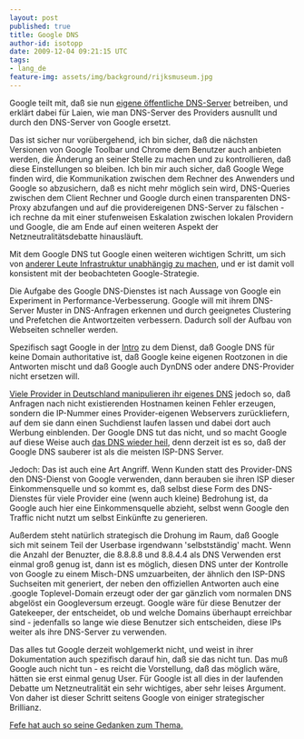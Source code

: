 ```yaml
---
layout: post
published: true
title: Google DNS
author-id: isotopp
date: 2009-12-04 09:21:15 UTC
tags:
- lang_de
feature-img: assets/img/background/rijksmuseum.jpg
---
```

Google teilt mit, daß sie nun <a href='http://code.google.com/intl/de/speed/public-dns/docs/using.html'>eigene öffentliche DNS-Server</a> betreiben, und erklärt dabei für Laien, wie man DNS-Server des Providers ausnullt und durch den DNS-Server von Google ersetzt.

Das ist sicher nur vorübergehend, ich bin sicher, daß die nächsten Versionen von Google Toolbar und Chrome dem Benutzer auch anbieten werden, die Änderung an seiner Stelle zu machen und zu kontrollieren, daß diese Einstellungen so bleiben. Ich bin mir auch sicher, daß Google Wege finden wird, die Kommunikation zwischen dem Rechner des Anwenders und Google so abzusichern, daß es nicht mehr möglich sein wird, DNS-Queries zwischen dem Client Rechner und Google durch einen transparenten DNS-Proxy abzufangen und auf die providereigenen DNS-Server zu fälschen - ich rechne da mit einer stufenweisen Eskalation zwischen lokalen Providern und Google, die am Ende auf einen weiteren Aspekt der Netzneutralitätsdebatte hinausläuft.

Mit dem Google DNS tut Google einen weiteren wichtigen Schritt, um sich von <a href='http://blog.koehntopp.de/archives/2665-Das-Google-Missverstaendnis.html'>anderer Leute Infrastruktur unabhängig zu machen</a>, und er ist damit voll konsistent mit der beobachteten Google-Strategie.
<br />

Die Aufgabe des Google DNS-Dienstes ist nach Aussage von Google ein Experiment in Performance-Verbesserung. Google will mit ihrem DNS-Server Muster in DNS-Anfragen erkennen und durch geeignetes Clustering und Prefetchen die Antwortzeiten verbessern. Dadurch soll der Aufbau von Webseiten schneller werden.

Spezifisch sagt Google in der <a href='http://code.google.com/intl/de/speed/public-dns/docs/intro.html'>Intro</a> zu dem Dienst, daß Google DNS für keine Domain authoritative ist, daß Google keine eigenen Rootzonen in die Antworten mischt und daß Google auch DynDNS oder andere DNS-Provider nicht ersetzen will.

<a href='http://www.heise.de/newsticker/meldung/Telekom-leitet-DNS-Fehlermeldungen-um-213726.html'>Viele Provider in Deutschland manipulieren ihr eigenes DNS</a> jedoch so, daß Anfragen nach nicht existierenden Hostnamen keinen Fehler erzeugen, sondern die IP-Nummer eines Provider-eigenen Webservers zurückliefern, auf dem sie dann einen Suchdienst laufen lassen und dabei dort auch Werbung einblenden. Der Google DNS tut das nicht, und so macht Google auf diese Weise auch <a href='http://queue.acm.org/detail.cfm?id=1647302'>das DNS wieder heil</a>, denn derzeit ist es so, daß der Google DNS sauberer ist als die meisten ISP-DNS Server.

Jedoch: Das ist auch eine Art Angriff. Wenn Kunden statt des Provider-DNS den DNS-Dienst von Google verwenden, dann berauben sie ihren ISP dieser Einkommensquelle und so kommt es, daß selbst diese Form des DNS-Dienstes für viele Provider eine (wenn auch kleine) Bedrohung ist, da Google auch hier eine Einkommensquelle abzieht, selbst wenn Google den Traffic nicht nutzt um selbst Einkünfte zu generieren. 

Außerdem steht natürlich strategisch die Drohung im Raum, daß Google sich mit seinem Teil der Userbase irgendwann 'selbstständig' macht. Wenn die Anzahl der Benuzter, die 8.8.8.8 und 8.8.4.4 als DNS Verwenden erst einmal groß genug ist, dann ist es möglich, diesen DNS unter der Kontrolle von Google zu einem Misch-DNS umzuarbeiten, der ähnlich den ISP-DNS Suchseiten mit generiert, der neben den offiziellen Antworten auch eine .google Toplevel-Domain erzeugt oder der gar gänzlich vom normalen DNS abgelöst ein Googleversum erzeugt. Google wäre für diese Benutzer der Gatekeeper, der entscheidet, ob und welche Domains überhaupt erreichbar sind - jedenfalls so lange wie diese Benutzer sich entscheiden, diese IPs weiter als ihre DNS-Server zu verwenden.

Das alles tut Google derzeit wohlgemerkt nicht, und weist in ihrer Dokumentation auch spezifisch darauf hin, daß sie das nicht tun. Das muß Google auch nicht tun - es reicht die Vorstellung, daß das möglich wäre, hätten sie erst einmal genug User. Für Google ist all dies in der laufenden Debatte um Netzneutralität ein sehr wichtiges, aber sehr leises Argument. Von daher ist dieser Schritt seitens Google von einiger strategischer Brillianz.

<a href='http://blog.fefe.de/?ts=b5e7d15b'>Fefe hat auch so seine Gedanken zum Thema.</a>
